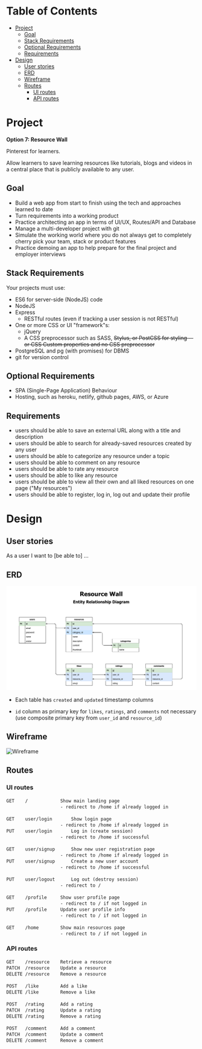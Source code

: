 # Table of Contents

- [Project](#project)
  - [Goal](#goal)
  - [Stack Requirements](#stack-requirements)
  - [Optional Requirements](#optional-requirements)
  - [Requirements](#requirements)
- [Design](#design)
  - [User stories](#user-stories)
  - [ERD](#erd)
  - [Wireframe](#wireframe)
  - [Routes](#routes)
    - [UI routes](#ui-routes)
    - [API routes](#api-routes)

# Project

**Option 7: Resource Wall**

Pinterest for learners.

Allow learners to save learning resources like tutorials, blogs and videos in a central place that is publicly available to any user.

## Goal

- Build a web app from start to finish using the tech and approaches learned to date
- Turn requirements into a working product
- Practice architecting an app in terms of UI/UX, Routes/API and Database
- Manage a multi-developer project with git
- Simulate the working world where you do not always get to completely cherry pick your team, stack or product features
- Practice demoing an app to help prepare for the final project and employer interviews

## Stack Requirements

Your projects must use:

- ES6 for server-side (NodeJS) code
- NodeJS
- Express
  - RESTful routes (even if tracking a user session is not RESTful)
- One or more CSS or UI "framework"s:
  - jQuery
  - A CSS preprocessor such as SASS, ~~Stylus, or PostCSS for styling -- or CSS Custom properties and no CSS preprocessor~~
- PostgreSQL and pg (with promises) for DBMS
- git for version control

## Optional Requirements

- SPA (Single-Page Application) Behaviour
- Hosting, such as heroku, netlify, github pages, AWS, or Azure

## Requirements

- users should be able to save an external URL along with a title and description
- users should be able to search for already-saved resources created by any user
- users should be able to categorize any resource under a topic
- users should be able to comment on any resource
- users should be able to rate any resource
- users should be able to like any resource
- users should be able to view all their own and all liked resources on one page ("My resources")
- users should be able to register, log in, log out and update their profile

# Design

## User stories

As a user I want to [be able to] ...

## ERD

![ERD](resource-wall-erd.png "ERD")

- Each table has `created` and `updated` timestamp columns

- `id` column as primary key for `likes`, `ratings`, and `comments` not necessary (use composite primary key from `user_id` and `resource_id`)

## Wireframe

![Wireframe](wireframe.png "Wireframe")

## Routes

### UI routes

```
GET    /            Show main landing page
                    - redirect to /home if already logged in

GET    user/login       Show login page
                    - redirect to /home if already logged in
PUT    user/login       Log in (create session)
                    - redirect to /home if successful

GET    user/signup      Show new user registration page
                    - redirect to /home if already logged in
PUT    user/signup      Create a new user account
                    - redirect to /home if successful

PUT    user/logout      Log out (destroy session)
                    - redirect to /

GET    /profile     Show user profile page
                    - redirect to / if not logged in
PUT    /profile     Update user profile info
                    - redirect to / if not logged in

GET    /home        Show main resources page
                    - redirect to / if not logged in
```

### API routes

```
GET    /resource    Retrieve a resource
PATCH  /resource    Update a resource
DELETE /resource    Remove a resource

POST   /like        Add a like
DELETE /like        Remove a like

POST   /rating      Add a rating
PATCH  /rating      Update a rating
DELETE /rating      Remove a rating

POST   /comment     Add a comment
PATCH  /comment     Update a comment
DELETE /comment     Remove a comment
```
